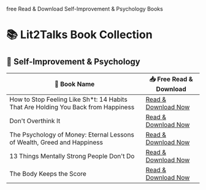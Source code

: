 free Read & Download Self-Improvement & Psychology Books 
# 📚 Lit2Talks Book Collection

## 🧠 Self-Improvement & Psychology
| 📖 Book Name | 📥 Free Read & Download |
|-------------|------------------------|
| How to Stop Feeling Like Sh*t: 14 Habits That Are Holding You Back from Happiness | [Read & Download Now](https://lit2talks.com/how-to-stop-feeling-like-sh-t-14-habits-that-are-holding-you-back-from-happiness-160) |
| Don't Overthink It | [Read & Download Now](https://lit2talks.com/don-t-overthink-it-168) |
| The Psychology of Money: Eternal Lessons of Wealth, Greed and Happiness | [Read & Download Now](https://lit2talks.com/the-psychology-of-money-eternal-lessons-of-wealth-greed-and-happiness-283) |
| 13 Things Mentally Strong People Don't Do | [Read & Download Now](https://lit2talks.com/13-things-mentally-strong-people-don-t-do-192) |
| The Body Keeps the Score | [Read & Download Now](https://lit2talks.com/the-body-keeps-the-score-315) |

